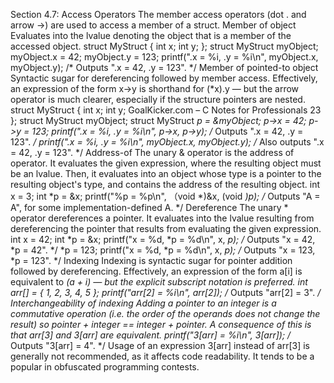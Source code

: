 Section 4.7: Access Operators The member access operators (dot . and arrow ->) are used to access a member of a struct. Member of object Evaluates into the lvalue denoting the object that is a member of the accessed object. struct MyStruct { int x; int y; }; struct MyStruct myObject; myObject.x = 42; myObject.y = 123; printf(".x = %i, .y = %i\n", myObject.x, myObject.y); /* Outputs ".x = 42, .y = 123". */ Member of pointed-to object Syntactic sugar for dereferencing followed by member access. Effectively, an expression of the form x->y is shorthand for (*x).y — but the arrow operator is much clearer, especially if the structure pointers are nested. struct MyStruct { int x; int y; GoalKicker.com – C Notes for Professionals 23 }; struct MyStruct myObject; struct MyStruct *p = &myObject; p->x = 42; p->y = 123; printf(".x = %i, .y = %i\n", p->x, p->y); /* Outputs ".x = 42, .y = 123". */ printf(".x = %i, .y = %i\n", myObject.x, myObject.y); /* Also outputs ".x = 42, .y = 123". */ Address-of The unary & operator is the address of operator. It evaluates the given expression, where the resulting object must be an lvalue. Then, it evaluates into an object whose type is a pointer to the resulting object's type, and contains the address of the resulting object. int x = 3; int *p = &x; printf("%p = %p\n", （void *)&x, (void *)p); /* Outputs "A = A", for some implementation-defined A. */ Dereference The unary * operator dereferences a pointer. It evaluates into the lvalue resulting from dereferencing the pointer that results from evaluating the given expression. int x = 42; int *p = &x; printf("x = %d, *p = %d\n", x, *p); /* Outputs "x = 42, *p = 42". */ *p = 123; printf("x = %d, *p = %d\n", x, *p); /* Outputs "x = 123, *p = 123". */ Indexing Indexing is syntactic sugar for pointer addition followed by dereferencing. Effectively, an expression of the form a[i] is equivalent to *(a + i) — but the explicit subscript notation is preferred. int arr[] = { 1, 2, 3, 4, 5 }; printf("arr[2] = %i\n", arr[2]); /* Outputs "arr[2] = 3". */ Interchangeability of indexing Adding a pointer to an integer is a commutative operation (i.e. the order of the operands does not change the result) so pointer + integer == integer + pointer. A consequence of this is that arr[3] and 3[arr] are equivalent. printf("3[arr] = %i\n", 3[arr]); /* Outputs "3[arr] = 4". */ Usage of an expression 3[arr] instead of arr[3] is generally not recommended, as it affects code readability. It tends to be a popular in obfuscated programming contests.